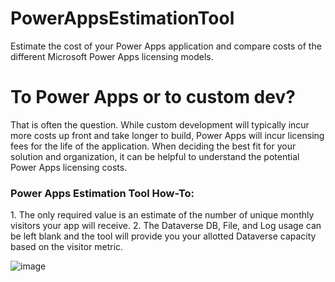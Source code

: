 # PowerAppsEstimationTool
Estimate the cost of your Power Apps application and compare costs of the different Microsoft Power Apps licensing models. 

<h1>To Power Apps or to custom dev?</h1>

That is often the question. 
While custom development will typically incur more costs up front and take longer to build, Power Apps will incur licensing fees for the life of the application. When deciding the best fit for your solution and organization, it can be helpful to understand the potential Power Apps licensing costs. 

<h3>Power Apps Estimation Tool How-To:</h3>
1. The only required value is an estimate of the number of unique monthly visitors your app will receive.  
2. The Dataverse DB, File, and Log usage can be left blank and the tool will provide you your allotted Dataverse capacity based on the visitor metric. 



![image](https://github.com/TracyGH/PowerAppsEstimationTool/assets/38665906/d4ecd715-53ab-4d41-84e9-fcd2974cabad)

